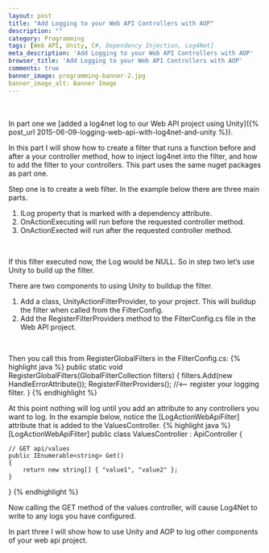 ```yaml
---
layout: post
title: "Add Logging to your Web API Controllers with AOP"
description: ""
category: Programming
tags: [Web API, Unity, C#, Dependency Injection, Log4Net]
meta_description: 'Add Logging to your Web API Controllers with AOP'
browser_title: 'Add Logging to your Web API Controllers with AOP'
comments: true
banner_image: programming-banner-2.jpg
banner_image_alt: Banner Image
---
```


<br/><br/>
In part one we [added a log4net log to our Web API project using Unity]({% post_url 2015-06-09-logging-web-api-with-log4net-and-unity %}).

In this part I will show how to create a filter that runs a function before and after a your controller method, how to inject log4net into the filter, and how to add the filter to your controllers. This part uses the same nuget packages as part one.

Step one is to create a web filter. In the example below there are three main parts.

1. ILog property that is marked with a dependency attribute.
2. OnActionExecuting will run before the requested controller method.
3. OnActionExected will run after the requested controller method.  
<br>

<script src="https://gist.github.com/davidbreyer/ff2bc4bfd0d8fd4131fc.js"></script>

If this filter executed now, the Log would be NULL. So in step two let’s use Unity to build up the filter. 

There are two components to using Unity to buildup the filter.

1. Add a class, UnityActionFilterProvider, to your project. This will buildup the filter when called from the FilterConfig.
2. Add the RegisterFilterProviders method to the FilterConfig.cs file in the Web API project.
<br>
<script src="https://gist.github.com/davidbreyer/973a5377debc079a6f15.js"></script>        

Then you call this from RegisterGlobalFilters in the FilterConfig.cs:
{% highlight java %}
public static void RegisterGlobalFilters(GlobalFilterCollection filters)
{
    filters.Add(new HandleErrorAttribute());
    RegisterFilterProviders(); //<-- register your logging filter.
}
{% endhighlight %}

At this point nothing will log until you add an attribute to any controllers you want to log. In the example below, notice the [LogActionWebApiFilter] attribute that is added to the ValuesController.
{% highlight java %}
[LogActionWebApiFilter]
public class ValuesController : ApiController
{
        
	// GET api/values
    public IEnumerable<string> Get()
    {
    	return new string[] { "value1", "value2" };
    }
}
{% endhighlight %}

Now calling the GET method of the values controller, will cause Log4Net to write to any logs you have configured.

In part three I will show how to use Unity and AOP to log other components of your web api project.